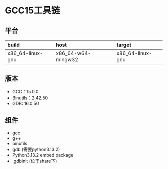 # GCC15工具链

## 平台

| build            | host               | target           |
| :--------------- | :----------------- | :--------------- |
| x86_64-linux-gnu | x86_64-w64-mingw32 | x86_64-linux-gnu |

## 版本

- GCC：15.0.0
- Binutils：2.42.50
- GDB: 16.0.50

## 组件

- gcc
- g++
- binutils
- gdb (需要python3.13.2)
- Python3.13.2 embed package
- .gdbinit (位于share下)
